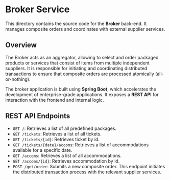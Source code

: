 # Broker Service

This directory contains the source code for the **Broker** back-end. It manages composite orders and coordinates with external supplier services.

## Overview

The Broker acts as an aggregator, allowing to select and order packaged products or services that consist of items from multiple independent suppliers. It is responsible for initiating and coordinating distributed transactions to ensure that composite orders are processed atomically (all-or-nothing).

The broker application is built using **Spring Boot**, which accelerates the development of enterprise-grade applications. It exposes a **REST API** for interaction with the frontend and internal logic.

## REST API Endpoints

- `GET /`: Retrieves a list of all predefined packages.
- `GET /tickets`: Retrieves a list of all tickets.
- `GET /tickets/{id}`: Retrieves ticket by id.
- `GET /tickets/{date}/accoms`: Retrieves a list of accommodations available for a specific date.
- `GET /accoms`: Retrieves a list of all accommodations.
- `GET /accoms/{id}`: Retrieves accommodation by id.
- `POST /get/order`: Submits a new composite order. This endpoint initiates the distributed transaction process with the relevant supplier services.
